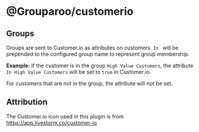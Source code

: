 # @Grouparoo/customerio

## Groups
Groups are sent to Customer.io as attributes on customers. 
`In ` will be prepended to the configured group name to represent group membership.

**Example:** If the customer is in the group `High Value Customers`, the attribute `In High Value Customers` will be set to `true` in Customer.io.

For customers that are not in the group, the attribute will not be set.

## Attribution

The Customer.io icon used in this plugin is from https://app.livestorm.co/customer-io
